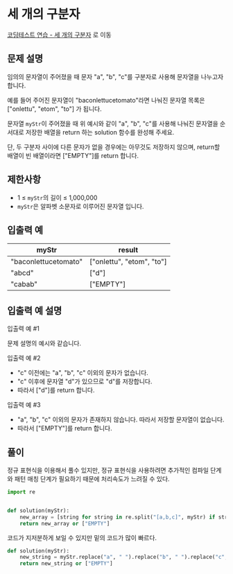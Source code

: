 # 세 개의 구분자

[코딩테스트 연습 - 세 개의 구분자][1] 로 이동

## 문제 설명

임의의 문자열이 주어졌을 때 문자 "a", "b", "c"를 구분자로 사용해 문자열을 나누고자 합니다.

예를 들어 주어진 문자열이 "baconlettucetomato"라면 나눠진 문자열 목록은 ["onlettu", "etom", "to"] 가 됩니다.

문자열 `myStr`이 주어졌을 때 위 예시와 같이 "a", "b", "c"를 사용해 나눠진 문자열을 순서대로 저장한 배열을 return 하는 solution 함수를 완성해 주세요.

단, 두 구분자 사이에 다른 문자가 없을 경우에는 아무것도 저장하지 않으며, return할 배열이 빈 배열이라면 ["EMPTY"]를 return 합니다.

## 제한사항

- 1 ≤ `myStr`의 길이 ≤ 1,000,000
- `myStr`은 알파벳 소문자로 이루어진 문자열 입니다.

## 입출력 예

| myStr                | result                    |
| -------------------- | ------------------------- |
| "baconlettucetomato" | ["onlettu", "etom", "to"] |
| "abcd"               | ["d"]                     |
| "cabab"              | ["EMPTY"]                 |

## 입출력 예 설명

입출력 예 #1

문제 설명의 예시와 같습니다.

입출력 예 #2

- "c" 이전에는 "a", "b", "c" 이외의 문자가 없습니다.
- "c" 이후에 문자열 "d"가 있으므로 "d"를 저장합니다.
- 따라서 ["d"]를 return 합니다.

입출력 예 #3

- "a", "b", "c" 이외의 문자가 존재하지 않습니다. 따라서 저장할 문자열이 없습니다.
- 따라서 ["EMPTY"]를 return 합니다.

## 풀이

정규 표현식을 이용해서 풀수 있지만, 정규 표현식을 사용하려면 추가적인 컴파일 단계와 패턴 매칭 단계가 필요하기 때문에 처리속도가 느려질 수 있다.

```python
import re


def solution(myStr):
    new_array = [string for string in re.split("[a,b,c]", myStr) if string]
    return new_array or ["EMPTY"]
```

코드가 지저분하게 보일 수 있지만 밑의 코드가 많이 빠르다.

```python
def solution(myStr):
    new_string = myStr.replace("a", " ").replace("b", " ").replace("c", " ").split()
    return new_string or ["EMPTY"]
```

[1]: https://school.programmers.co.kr/learn/courses/30/lessons/181862
